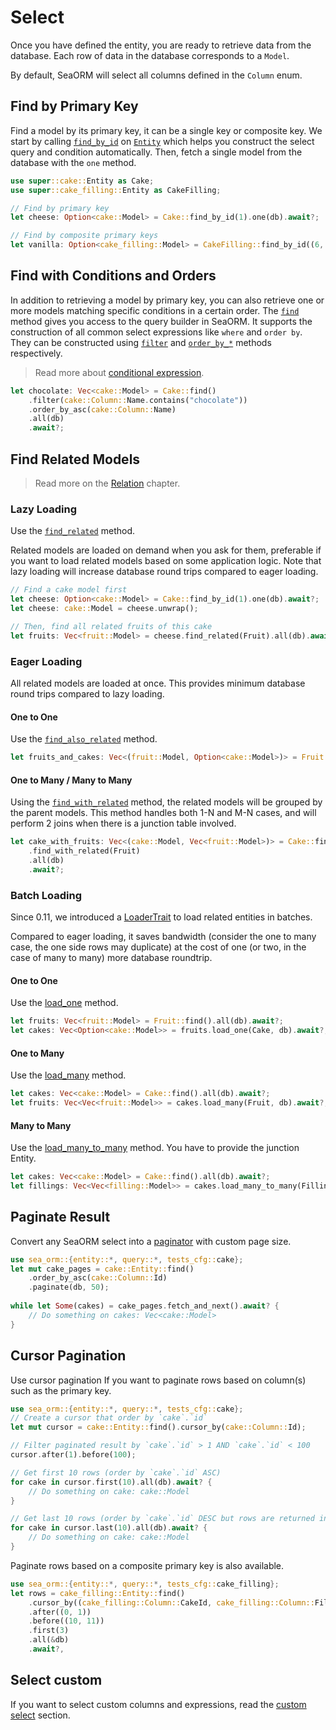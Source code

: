 # Select

Once you have defined the entity, you are ready to retrieve data from the database. Each row of data in the database corresponds to a `Model`.

By default, SeaORM will select all columns defined in the `Column` enum.

## Find by Primary Key

Find a model by its primary key, it can be a single key or composite key. We start by calling [`find_by_id`](https://docs.rs/sea-orm/*/sea_orm/entity/trait.EntityTrait.html#method.find_by_id) on [`Entity`](https://docs.rs/sea-orm/*/sea_orm/entity/trait.EntityTrait.html) which helps you construct the select query and condition automatically. Then, fetch a single model from the database with the `one` method.

```rust
use super::cake::Entity as Cake;
use super::cake_filling::Entity as CakeFilling;

// Find by primary key
let cheese: Option<cake::Model> = Cake::find_by_id(1).one(db).await?;

// Find by composite primary keys
let vanilla: Option<cake_filling::Model> = CakeFilling::find_by_id((6, 8)).one(db).await?;
```

## Find with Conditions and Orders

In addition to retrieving a model by primary key, you can also retrieve one or more models matching specific conditions in a certain order. The [`find`](https://docs.rs/sea-orm/*/sea_orm/entity/trait.EntityTrait.html#method.find) method gives you access to the query builder in SeaORM. It supports the construction of all common select expressions like `where` and `order by`. They can be constructed using [`filter`](https://docs.rs/sea-orm/*/sea_orm/entity/prelude/trait.QueryFilter.html#method.filter) and [`order_by_*`](https://docs.rs/sea-orm/*/sea_orm/query/trait.QueryOrder.html#method.order_by) methods respectively.

> Read more about [conditional expression](08-advanced-query/02-conditional-expression.md).

```rust
let chocolate: Vec<cake::Model> = Cake::find()
    .filter(cake::Column::Name.contains("chocolate"))
    .order_by_asc(cake::Column::Name)
    .all(db)
    .await?;
```

## Find Related Models

> Read more on the [Relation](06-relation/01-one-to-one.md) chapter.

### Lazy Loading

Use the [`find_related`](https://docs.rs/sea-orm/*/sea_orm/entity/prelude/trait.ModelTrait.html#method.find_related) method.

Related models are loaded on demand when you ask for them, preferable if you want to load related models based on some application logic. Note that lazy loading will increase database round trips compared to eager loading.

```rust
// Find a cake model first
let cheese: Option<cake::Model> = Cake::find_by_id(1).one(db).await?;
let cheese: cake::Model = cheese.unwrap();

// Then, find all related fruits of this cake
let fruits: Vec<fruit::Model> = cheese.find_related(Fruit).all(db).await?;
```

### Eager Loading

All related models are loaded at once. This provides minimum database round trips compared to lazy loading.

#### One to One

Use the [`find_also_related`](https://docs.rs/sea-orm/*/sea_orm/entity/prelude/struct.Select.html#method.find_also_related) method.

```rust
let fruits_and_cakes: Vec<(fruit::Model, Option<cake::Model>)> = Fruit::find().find_also_related(Cake).all(db).await?;
```

#### One to Many / Many to Many

Using the [`find_with_related`](https://docs.rs/sea-orm/*/sea_orm/entity/prelude/struct.Select.html#method.find_with_related) method, the related models will be grouped by the parent models. This method handles both 1-N and M-N cases, and will perform 2 joins when there is a junction table involved.

```rust
let cake_with_fruits: Vec<(cake::Model, Vec<fruit::Model>)> = Cake::find()
    .find_with_related(Fruit)
    .all(db)
    .await?;
```

### Batch Loading

Since 0.11, we introduced a [LoaderTrait](https://docs.rs/sea-orm/*/sea_orm/query/trait.LoaderTrait.html) to load related entities in batches.

Compared to eager loading, it saves bandwidth (consider the one to many case, the one side rows may duplicate) at the cost of one (or two, in the case of many to many) more database roundtrip.

#### One to One

Use the [load_one](https://docs.rs/sea-orm/*/sea_orm/query/trait.LoaderTrait.html#tymethod.load_one) method.

```rust
let fruits: Vec<fruit::Model> = Fruit::find().all(db).await?;
let cakes: Vec<Option<cake::Model>> = fruits.load_one(Cake, db).await?;
```

#### One to Many

Use the [load_many](https://docs.rs/sea-orm/*/sea_orm/query/trait.LoaderTrait.html#tymethod.load_many) method.

```rust
let cakes: Vec<cake::Model> = Cake::find().all(db).await?;
let fruits: Vec<Vec<fruit::Model>> = cakes.load_many(Fruit, db).await?;
```

#### Many to Many

Use the [load_many_to_many](https://docs.rs/sea-orm/*/sea_orm/query/trait.LoaderTrait.html#tymethod.load_many_to_many) method. You have to provide the junction Entity.

```rust
let cakes: Vec<cake::Model> = Cake::find().all(db).await?;
let fillings: Vec<Vec<filling::Model>> = cakes.load_many_to_many(Filling, CakeFilling, db).await?;
```

## Paginate Result

Convert any SeaORM select into a [paginator](https://docs.rs/sea-orm/*/sea_orm/struct.Paginator.html) with custom page size.

```rust
use sea_orm::{entity::*, query::*, tests_cfg::cake};
let mut cake_pages = cake::Entity::find()
    .order_by_asc(cake::Column::Id)
    .paginate(db, 50);
 
while let Some(cakes) = cake_pages.fetch_and_next().await? {
    // Do something on cakes: Vec<cake::Model>
}
```

## Cursor Pagination

Use cursor pagination If you want to paginate rows based on column(s) such as the primary key.

```rust
use sea_orm::{entity::*, query::*, tests_cfg::cake};
// Create a cursor that order by `cake`.`id`
let mut cursor = cake::Entity::find().cursor_by(cake::Column::Id);

// Filter paginated result by `cake`.`id` > 1 AND `cake`.`id` < 100
cursor.after(1).before(100);

// Get first 10 rows (order by `cake`.`id` ASC)
for cake in cursor.first(10).all(db).await? {
    // Do something on cake: cake::Model
}

// Get last 10 rows (order by `cake`.`id` DESC but rows are returned in ascending order)
for cake in cursor.last(10).all(db).await? {
    // Do something on cake: cake::Model
}
```

Paginate rows based on a composite primary key is also available.

```rust
use sea_orm::{entity::*, query::*, tests_cfg::cake_filling};
let rows = cake_filling::Entity::find()
    .cursor_by((cake_filling::Column::CakeId, cake_filling::Column::FillingId))
    .after((0, 1))
    .before((10, 11))
    .first(3)
    .all(&db)
    .await?,
```

## Select custom

If you want to select custom columns and expressions, read the [custom select](08-advanced-query/01-custom-select.md) section.
